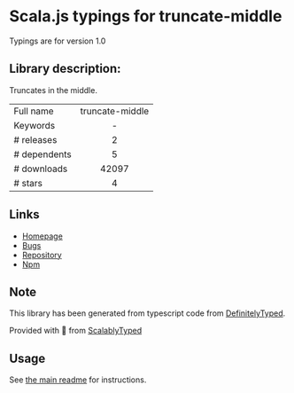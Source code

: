 
# Scala.js typings for truncate-middle

Typings are for version 1.0

## Library description:
Truncates in the middle.

|                    |                 |
| ------------------ | :-------------: |
| Full name          | truncate-middle |
| Keywords           | - |
| # releases         | 2 |
| # dependents       | 5 |
| # downloads        | 42097 |
| # stars            | 4 |

## Links
- [Homepage](https://github.com/kahwee/truncate-middle#readme)
- [Bugs](https://github.com/kahwee/truncate-middle/issues)
- [Repository](https://github.com/kahwee/truncate-middle)
- [Npm](https://www.npmjs.com/package/truncate-middle)
    


## Note
This library has been generated from typescript code from [DefinitelyTyped](https://definitelytyped.org).

Provided with :purple_heart: from [ScalablyTyped](https://github.com/oyvindberg/ScalablyTyped)

## Usage
See [the main readme](../../readme.md) for instructions.


